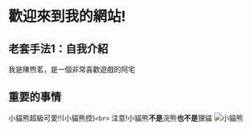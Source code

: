 # 歡迎來到我的網站!

## 老套手法1：自我介紹
我是陳煦茗，是一個非常喜歡遊戲的阿宅
## 重要的事情
小貓熊超級可愛!!(小貓熊控)`<br>`
注意!小貓熊**不是**浣熊**也不是**狸貓
![小貓熊](https://encrypted-tbn0.gstatic.com/images?q=tbn:ANd9GcRm7JuCoLDAoMii19qcZlpjdRhTrurb-EAueA&usqp=CAU)
